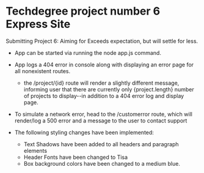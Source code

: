 # Techdegree project number 6 Express Site

Submitting Project 6: Aiming for Exceeds expectation, but will settle for less.

* App can be started via running the node app.js command.

* App logs a 404 error in console along with displaying an error page for all nonexistent routes.
	* the /project/{id} route will render a slightly different message, informing user that there are currently only {project.length} number of projects to display--in addition to a 404 error log and display page.

* To simulate a network error, head to the /customerror route, which will render/log a 500 error and a message to the user to contact support

* The following styling changes have been implemented: 
	* Text Shadows have been added to all headers and paragraph elements
	* Header Fonts have been changed to Tisa
	* Box background colors have been changed to a medium blue.
